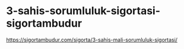 # 3-sahis-sorumluluk-sigortasi-sigortambudur
https://sigortambudur.com/sigorta/3-sahis-mali-sorumluluk-sigortasi/
